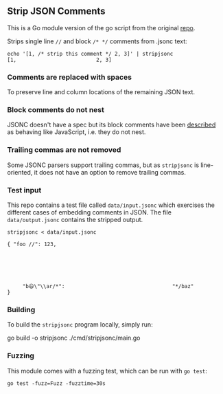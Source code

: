 Strip JSON Comments
-------------------
This is a Go module version of the go script from the original [repo](https://github.com/dnmfarrell/Strip-JSON-Comments).

Strips single line `//` and block `/* */` comments from .jsonc text:

```
echo '[1, /* strip this comment */ 2, 3]' | stripjsonc
[1,                          2, 3]
```

### Comments are replaced with spaces
To preserve line and column locations of the remaining JSON text.

### Block comments do not nest
JSONC doesn't have a spec but its block comments have been [described](https://code.visualstudio.com/docs/languages/json#_json-with-comments) as behaving like JavaScript, i.e. they do not nest.

### Trailing commas are not removed
Some JSONC parsers support trailing commas, but as `stripjsonc` is line-oriented, it does not have an option to remove trailing commas.

### Test input
This repo contains a test file called `data/input.jsonc` which exercises the different cases of embedding comments in JSON. The file `data/output.jsonc` contains the stripped output.

```
stripjsonc < data/input.jsonc
                                
{ "foo //": 123,                               
     
                  
        
   
     
                                 
     "b😃\"\\ar/*":                                   "*/baz"
}
```

### Building
To build the `stripjsonc` program locally, simply run:

   go build -o stripjsonc ./cmd/stripjsonc/main.go

### Fuzzing
This module comes with a fuzzing test, which can be run with `go test`:

    go test -fuzz=Fuzz -fuzztime=30s
